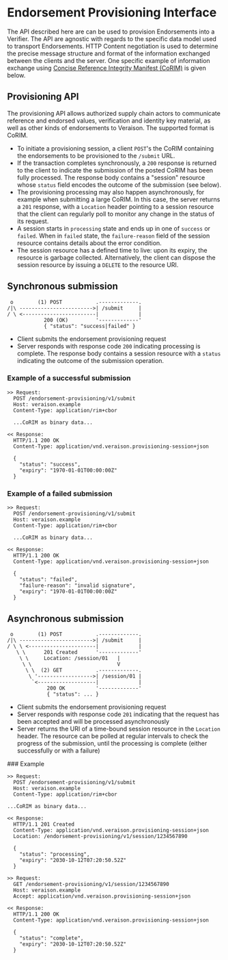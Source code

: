# Endorsement Provisioning Interface

The API described here are can be used to provision 
Endorsements into a Verifier. The API are agnostic with regards to 
the specific data model used to transport Endorsements. HTTP Content negotiation is used to determine the precise message structure and format of the information exchanged between the clients and the server. 
One specific example of information exchange using
[Concise Reference Integrity Manifest (CoRIM)](https://datatracker.ietf.org/doc/draft-birkholz-rats-corim/) is given below.

## Provisioning API

The provisioning API allows authorized supply chain actors to communicate reference and endorsed values,
verification and identity key material, as well as other kinds of endorsements to Veraison. The supported 
format is CoRIM.

* To initiate a provisioning session, a client `POST`'s the CoRIM containing the endorsements to be provisioned to the `/submit` URL.
* If the transaction completes synchronously, a `200` response is returned to the client to indicate the
  submission of the posted CoRIM has been fully processed.  The response body contains a "session" resource whose `status` field encodes the outcome of the submission (see below).
* The provisioning processing may also happen asynchronously, for example when submitting a large CoRIM. In this case,
  the server returns a `201` response, with a `Location` header pointing to a session resource that the client can regularly poll to monitor any change in the status of its request.
* A session starts in `processing` state and ends up in one of `success` or `failed`. When in `failed` state, the `failure-reason` field of the session resource contains details about the error condition.
* The session resource has a defined time to live: upon its expiry, the resource is garbage collected.  Alternatively, the client can dispose the session resource by issuing a `DELETE` to the resource URI.

## Synchronous submission

```text
 o        (1) POST           .-------------.
/|\ ------------------------>| /submit     |
/ \ <------------------------|             |
            200 (OK)         '-------------' 
            { "status": "success|failed" }
```

* Client submits the endorsement provisioning request
* Server responds with response code `200` indicating processing is complete.
  The response body contains a session resource with a `status` indicating the outcome of the submission operation.

### Example of a successful submission

```text
>> Request:
  POST /endorsement-provisioning/v1/submit
  Host: veraison.example
  Content-Type: application/rim+cbor

  ...CoRIM as binary data...

<< Response:
  HTTP/1.1 200 OK
  Content-Type: application/vnd.veraison.provisioning-session+json

  {
    "status": "success",
    "expiry": "1970-01-01T00:00:00Z"
  }
```

### Example of a failed submission

```text
>> Request:
  POST /endorsement-provisioning/v1/submit
  Host: veraison.example
  Content-Type: application/rim+cbor

  ...CoRIM as binary data...

<< Response:
  HTTP/1.1 200 OK
  Content-Type: application/vnd.veraison.provisioning-session+json

  {
    "status": "failed",
    "failure-reason": "invalid signature",
    "expiry": "1970-01-01T00:00:00Z"
  }
```

## Asynchronous submission

```text
 o        (1) POST           .-------------.
/|\ ------------------------>| /submit     |
/ \ \ <----------------------|             |
   \ \      201 Created      '-------------'
    \ \     Location: /session/01   |
     \ \                            V
      \ \  (2) GET           .-------------.
       \ '------------------>| /session/01 |
        `<-------------------|             |
             200 OK          '-------------'
             { "status": ... }
```

* Client submits the endorsement provisioning request
* Server responds with response code `201` indicating that the request has been accepted and will be processed asynchronously
* Server returns the URI of a time-bound session resource in the `Location` header. The resource can be polled at regular intervals to check the progress of the submission, until the processing is complete (either successfully or with a failure)

### Example


```text
>> Request:
  POST /endorsement-provisioning/v1/submit
  Host: veraison.example
  Content-Type: application/rim+cbor

...CoRIM as binary data...
  
<< Response:
  HTTP/1.1 201 Created
  Content-Type: application/vnd.veraison.provisioning-session+json
  Location: /endorsement-provisioning/v1/session/1234567890

  {
    "status": "processing",
    "expiry": "2030-10-12T07:20:50.52Z"
  }
```

```text
>> Request:
  GET /endorsement-provisioning/v1/session/1234567890
  Host: veraison.example
  Accept: application/vnd.veraison.provisioning-session+json

<< Response:
  HTTP/1.1 200 OK
  Content-Type: application/vnd.veraison.provisioning-session+json

  {
    "status": "complete",
    "expiry": "2030-10-12T07:20:50.52Z"
  }
```
